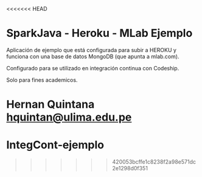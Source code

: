 <<<<<<< HEAD
# SparkJava - Heroku - MLab Ejemplo

Aplicación de ejemplo que está configurada para subir a HEROKU y funciona con una base de datos MongoDB (que apunta a mlab.com).

Configurado para se utilizado en integración continua con Codeship. 

Solo para fines academicos.

Hernan Quintana
hquintan@ulima.edu.pe
=======
# IntegCont-ejemplo
>>>>>>> 420053bcffe1c8238f2a98e571dc2e1298d0f351
